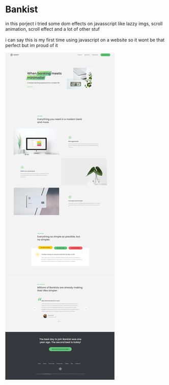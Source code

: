 # Bankist
in this porject i tried some dom effects on javasscript like lazzy imgs, scroll animation, scroll effect and a lot of other stuf <br/>
<br/>
i can say this is my first time using javascript on a website so it wont be that perfect but im proud of it <br/>


![Screenshot](bankist.png)



